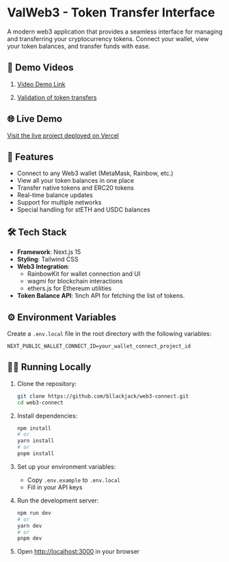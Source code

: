 # ValWeb3 - Token Transfer Interface

A modern web3 application that provides a seamless interface for managing and transferring your cryptocurrency tokens. Connect your wallet, view your token balances, and transfer funds with ease.

## 🎥 Demo Videos

1. [Video Demo Link](https://www.loom.com/share/9e9d55db99e844bd8d77524e72a542f2?sid=c46714cb-b676-4942-b9cb-1317a9ef3a46)

2. [Validation of token transfers](https://www.loom.com/share/9e9d55db99e844bd8d77524e72a542f2?sid=c46714cb-b676-4942-b9cb-1317a9ef3a46)

## 🌐 Live Demo

[Visit the live project deployed on Vercel](https://web3-connect-seven.vercel.app/)

## 🚀 Features

- Connect to any Web3 wallet (MetaMask, Rainbow, etc.)
- View all your token balances in one place
- Transfer native tokens and ERC20 tokens
- Real-time balance updates
- Support for multiple networks
- Special handling for stETH and USDC balances

## 🛠️ Tech Stack

- **Framework**: Next.js 15
- **Styling**: Tailwind CSS
- **Web3 Integration**:
  - RainbowKit for wallet connection and UI
  - wagmi for blockchain interactions
  - ethers.js for Ethereum utilities
- **Token Balance API**: 1inch API for fetching the list of tokens.

## ⚙️ Environment Variables

Create a `.env.local` file in the root directory with the following variables:

```env
NEXT_PUBLIC_WALLET_CONNECT_ID=your_wallet_connect_project_id
```

## 🏃‍♂️ Running Locally

1. Clone the repository:

   ```bash
   git clone https://github.com/bllackjack/web3-connect.git
   cd web3-connect
   ```

2. Install dependencies:

   ```bash
   npm install
   # or
   yarn install
   # or
   pnpm install
   ```

3. Set up your environment variables:

   - Copy `.env.example` to `.env.local`
   - Fill in your API keys

4. Run the development server:

   ```bash
   npm run dev
   # or
   yarn dev
   # or
   pnpm dev
   ```

5. Open [http://localhost:3000](http://localhost:3000) in your browser

